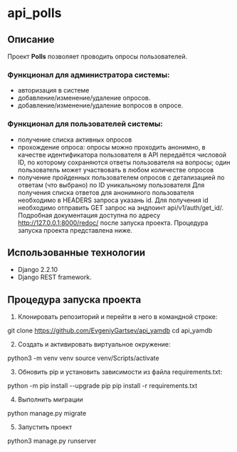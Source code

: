 # api_polls
## Описание

Проект **Polls** позволяет проводить опросы пользователей.
### Функционал для администратора системы:

- авторизация в системе
- добавление/изменение/удаление опросов.
- добавление/изменение/удаление вопросов в опросе.

### Функционал для пользователей системы:

- получение списка активных опросов
- прохождение опроса: опросы можно проходить анонимно, в качестве идентификатора пользователя в API передаётся числовой ID, по которому сохраняются ответы пользователя на вопросы; один пользователь может участвовать в любом количестве опросов
- получение пройденных пользователем опросов с детализацией по ответам (что выбрано) по ID уникальному пользователя
Для получения списка ответов для анонимного пользователя необходимо в HEADERS запроса указань id. Для получения id необходимо отправить GET запрос на эндпоинт api/v1/auth/get_id/.
Подробная документация доступна по адресу http://127.0.0.1:8000/redoc/ после запуска проекта. Процедура запуска проекта представлена ниже.

## Использованные технологии
- Django 2.2.10
- Django REST framework.

## Процедура запуска проекта

1. Клонировать репозиторий и перейти в него в командной строке:

git clone https://github.com/EvgeniyGartsev/api_yamdb
cd api_yamdb

2. Cоздать и активировать виртуальное окружение:

python3 -m venv venv
source venv/Scripts/activate

3. Обновить pip и установить зависимости из файла requirements.txt:

python -m pip install --upgrade pip
pip install -r requirements.txt

4. Выполнить миграции

python manage.py migrate

5. Запустить проект

python3 manage.py runserver
